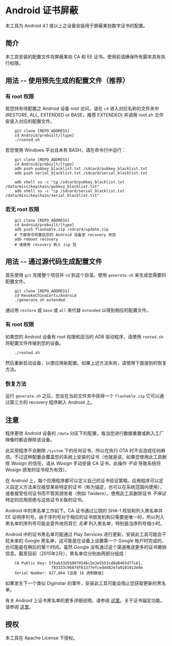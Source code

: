 Android 证书屏蔽
=====================================================

本工具为 Android 4.1 或以上之设备安装用于屏蔽某些数字证书的配置。

## 简介
本工具安装的配置文件将屏蔽某些 CA 和 EE 证书。使用前请确保所有脚本具有执行权限。

## 用法 -- 使用预先生成的配置文件（推荐）
### 有 root 权限
若您持有待配置之 Android 设备 root 访问，请在 `cd` 进入对应名称的文件夹中 (RESTORE, ALL, EXTENDED or BASE，推荐 EXTENDED) 并调用 root.sh 文件安装入对应的配置文件。

        git clone [REPO_ADDRESS]
        cd Android/prebuilt/[type]
        ./rooted.sh

若您使用 Windows 平台且未有 BASH，请在命令行中运行：

        git clone [REPO_ADDRESS]
        cd Android/prebuilt/[type]
        adb push pubkey_blacklist.txt /sdcard/pubkey_blacklist.txt
        adb push serial_blacklist.txt /sdcard/serial_blacklist.txt

        adb shell su -c "cp /sdcard/pubkey_blacklist.txt /data/misc/keychain/pubkey_blacklist.txt"
        adb shell su -c "cp /sdcard/serial_blacklist.txt /data/misc/keychain/serial_blacklist.txt"

### 若无 root 权限

        git clone [REPO_ADDRESS]
        cd Android/prebuilt/[type]
        adb push flashable.zip /sdcard/update.zip
        # 下面命令将重启您的 Android 设备至 recovery 状态
        adb reboot recovery
        # 请使用 recovery 刷入 zip 包

## 用法 -- 通过源代码生成配置文件
首先使用 `git` 克隆整个项目并 `cd` 到这个目录。使用 `generate.sh` 来生成您需要的配置文件。

        git clone [REPO_ADDRESS]
        cd RevokeChinaCerts/Android
        ./generate.sh extended

通过用 `restore` 或 `base` 或 `all` 来代替 `extended` 以得到相应的配置文件。

### 有 root 权限
如果您的 Android 设备有 root 权限和适当的 ADB 驱动程序，请使用 `rooted.sh` 将配置文件传输到您的设备。

        ./rooted.sh

然后重新启动设备，以便应用新配置。如果上述方法失败，请使用下面提到的恢复方法。

### 恢复方法
运行 `generate.sh` 之后，您会在当前文件夹中获得一个 `flashable.zip` 它可以通过第三方的 recovery 程序刷入 Android 上。

## 注意
程序更改 Android 设备的 `/data` 分区下的配置，每当您进行数据重置或刷入工厂映像时都会擦除该设备。

此实用程序不会删除 `/system` 下的任何证书，所以在执行 OTA 时不会造成任何麻烦。不过这种配置会覆盖您的系统上安装的证书（也就是说，如果您使用此工具删除 *Wosign* 的信任，请从 *Wosign* 手动安装 CA 证书，此操作 *不会* 导致系统将 Wosign 颁发的证书视为有效）。

在 Android 上，每个应用程序都可以定义自己的证书验证策略。应用程序可以定义自定义方法来仅接受某些特定的证书（称为锚定，也可以在系统范围内使用），或者接受任何证书而不管其颁发者（例如 Twidere）。使用此工具删除证书 *不保证* 特定的应用拒绝与这些证书关联的证书。

Android 中的黑名单工作如下。CA 证书通过公钥的 SHA-1 校验和列入黑名单并 EE 证明序列号。由于序列号对于相应的证书颁发机构只需要是唯一的，所以列入黑名单的序列号可能会意外地将其它 *无辜* 列入黑名单，特别是当序列号很小时。

Android 中的证书黑名单可能通过 Play Services 进行更新，安装此工具可能会干扰未来的 Google 黑名单，这可能是在设备上设置第一个 Google 帐户时完成的，也可能是在稍后的某个时间。虽然 Google 没有通过这个渠道推送更多的证书撤销信息。截至目前（2015年2月），黑名单仅分别由两部分组成：

        CA Public Key: 5f3ab33d55007054bc5e3e5553cd8d8465d77c61,
                        783333c9687df63377efceddd82efa9101913e8e
        Serial Number: 827,864 [这是 16 进制数值]

如果发生下一个类似 Diginotar 的事件，安装此工具可能会阻止您获取更新的黑名单。

有关 Android 上证书黑名单的更多详细说明，请参阅 [这里](https://nelenkov.blogspot.com/2012/07/certificate-blacklisting-in-jelly-bean.html)。关于证书锚定功能，请参阅 [这里](https://nelenkov.blogspot.com/2012/12/certificate-pinning-in-android-42.html)。

## 授权
本工具在 Apache License 下授权。
